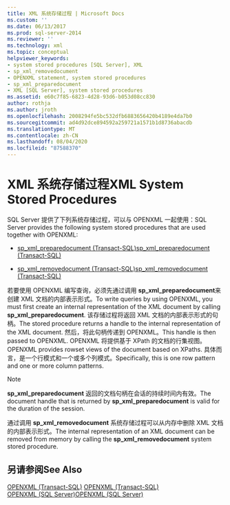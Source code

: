 ```yaml
---
title: XML 系统存储过程 | Microsoft Docs
ms.custom: ''
ms.date: 06/13/2017
ms.prod: sql-server-2014
ms.reviewer: ''
ms.technology: xml
ms.topic: conceptual
helpviewer_keywords:
- system stored procedures [SQL Server], XML
- sp_xml_removedocument
- OPENXML statement, system stored procedures
- sp_xml_preparedocument
- XML [SQL Server], system stored procedures
ms.assetid: e60c7f85-6823-4d28-93d6-b053d08cc830
author: rothja
ms.author: jroth
ms.openlocfilehash: 2008294fe5bc532dfb6883656420b4189e4da7b0
ms.sourcegitcommit: ad4d92dce894592a259721a1571b1d8736abacdb
ms.translationtype: MT
ms.contentlocale: zh-CN
ms.lasthandoff: 08/04/2020
ms.locfileid: "87588370"
---
```

# <a name="xml-system-stored-procedures"></a><span data-ttu-id="a7a6d-102">XML 系统存储过程</span><span class="sxs-lookup"><span data-stu-id="a7a6d-102">XML System Stored Procedures</span></span>
  <span data-ttu-id="a7a6d-103">SQL Server 提供了下列系统存储过程，可以与 OPENXML 一起使用：</span><span class="sxs-lookup"><span data-stu-id="a7a6d-103">SQL Server provides the following system stored procedures that are used together with OPENXML:</span></span>  
  
-   [<span data-ttu-id="a7a6d-104">sp_xml_preparedocument (Transact-SQL)</span><span class="sxs-lookup"><span data-stu-id="a7a6d-104">sp_xml_preparedocument &#40;Transact-SQL&#41;</span></span>](/sql/relational-databases/system-stored-procedures/sp-xml-preparedocument-transact-sql)  
  
-   [<span data-ttu-id="a7a6d-105">sp_xml_removedocument (Transact-SQL)</span><span class="sxs-lookup"><span data-stu-id="a7a6d-105">sp_xml_removedocument &#40;Transact-SQL&#41;</span></span>](/sql/relational-databases/system-stored-procedures/sp-xml-removedocument-transact-sql)  
  
 <span data-ttu-id="a7a6d-106">若要使用 OPENXML 编写查询，必须先通过调用 **sp_xml_preparedocument**来创建 XML 文档的内部表示形式。</span><span class="sxs-lookup"><span data-stu-id="a7a6d-106">To write queries by using OPENXML, you must first create an internal representation of the XML document by calling **sp_xml_preparedocument**.</span></span> <span data-ttu-id="a7a6d-107">该存储过程将返回 XML 文档的内部表示形式的句柄。</span><span class="sxs-lookup"><span data-stu-id="a7a6d-107">The stored procedure returns a handle to the internal representation of the XML document.</span></span> <span data-ttu-id="a7a6d-108">然后，将此句柄传递到 OPENXML。</span><span class="sxs-lookup"><span data-stu-id="a7a6d-108">This handle is then passed to OPENXML.</span></span> <span data-ttu-id="a7a6d-109">OPENXML 将提供基于 XPath 的文档的行集视图。</span><span class="sxs-lookup"><span data-stu-id="a7a6d-109">OPENXML provides rowset views of the document based on XPaths.</span></span> <span data-ttu-id="a7a6d-110">具体而言，是一个行模式和一个或多个列模式。</span><span class="sxs-lookup"><span data-stu-id="a7a6d-110">Specifically, this is one row pattern and one or more column patterns.</span></span>  
  
> [!NOTE]  
>  <span data-ttu-id="a7a6d-111">**sp_xml_preparedocument** 返回的文档句柄在会话的持续时间内有效。</span><span class="sxs-lookup"><span data-stu-id="a7a6d-111">The document handle that is returned by **sp_xml_preparedocument** is valid for the duration of the session.</span></span>  
  
 <span data-ttu-id="a7a6d-112">通过调用 **sp_xml_removedocument** 系统存储过程可以从内存中删除 XML 文档的内部表示形式。</span><span class="sxs-lookup"><span data-stu-id="a7a6d-112">The internal representation of an XML document can be removed from memory by calling the **sp_xml_removedocument** system stored procedure.</span></span>  
  
## <a name="see-also"></a><span data-ttu-id="a7a6d-113">另请参阅</span><span class="sxs-lookup"><span data-stu-id="a7a6d-113">See Also</span></span>  
 <span data-ttu-id="a7a6d-114">[OPENXML (Transact-SQL)](/sql/t-sql/functions/openxml-transact-sql) </span><span class="sxs-lookup"><span data-stu-id="a7a6d-114">[OPENXML &#40;Transact-SQL&#41;](/sql/t-sql/functions/openxml-transact-sql) </span></span>  
 [<span data-ttu-id="a7a6d-115">OPENXML (SQL Server)</span><span class="sxs-lookup"><span data-stu-id="a7a6d-115">OPENXML &#40;SQL Server&#41;</span></span>](../xml/openxml-sql-server.md)  
  
  
